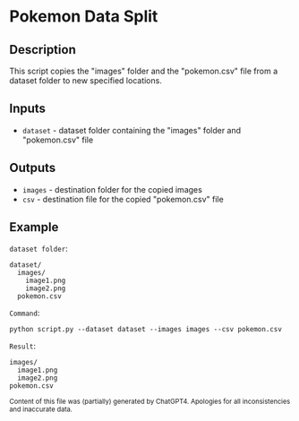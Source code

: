 # Pokemon Data Split
## Description
This script copies the "images" folder and the "pokemon.csv" file from a dataset folder to new specified locations.

## Inputs
- `dataset` - dataset folder containing the "images" folder and "pokemon.csv" file

## Outputs
- `images` - destination folder for the copied images
- `csv` - destination file for the copied "pokemon.csv" file

## Example
`dataset folder`:
```
dataset/
  images/
    image1.png
    image2.png
  pokemon.csv
```

`Command`:
```shell
python script.py --dataset dataset --images images --csv pokemon.csv
```

`Result`:
```
images/
  image1.png
  image2.png
pokemon.csv
```

<sub>Content of this file was (partially) generated by ChatGPT4. Apologies for all inconsistencies and inaccurate data.</sub>